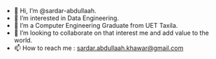 - 👋 Hi, I’m @sardar-abdullaah.
- 👀 I’m interested in Data Engineering.
- 🌱 I’m a Computer Engineering Graduate from UET Taxila.
- 💞️ I’m looking to collaborate on that interest me and add value to the world.
- 📫 How to reach me : sardar.abdullaah.khawar@gmail.com

<!---
sardar-abdullaah/sardar-abdullaah is a ✨ special ✨ repository because its `README.md` (this file) appears on your GitHub profile.
You can click the Preview link to take a look at your changes.
--->

